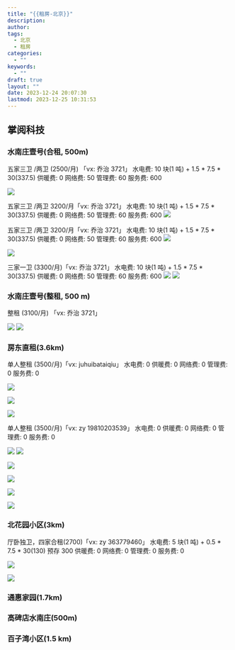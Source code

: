 ```yaml
---
title: "{{租房-北京}}"
description: 
author: 
tags:
  - 北京
  - 租房
categories:
  - ""
keywords:
  - ""
draft: true
layout: ""
date: 2023-12-24 20:07:30
lastmod: 2023-12-25 10:31:53
---
```


## 掌阅科技

### 水南庄壹号(合租, 500m)

五家三卫 /两卫 (2500/月) 「vx: 乔治 3721」
水电费: 10 块(1 吨) + 1.5 * 7.5 * 30(337.5)
供暖费: 0
网络费: 50
管理费: 60
服务费: 600


![](租房-北京.assets/image-20231224202826.jpeg)


五家三卫 /两卫 3200/月「vx: 乔治 3721」
水电费: 10 块(1 吨) + 1.5 * 7.5 * 30(337.5)
供暖费: 0
网络费: 50
管理费: 60
服务费: 600
![](租房-北京.assets/image-20231224203112.jpeg)


五家三卫 /两卫 3200/月「vx: 乔治 3721」
水电费: 10 块(1 吨) + 1.5 * 7.5 * 30(337.5)
供暖费: 0
网络费: 50
管理费: 60
服务费: 600
![](租房-北京.assets/image-20231224203237.jpeg)

![](租房-北京.assets/image-20231224203252.png)

三家一卫 (3300/月)「vx: 乔治 3721」
水电费: 10 块(1 吨) + 1.5 * 7.5 * 30(337.5)
供暖费: 0
网络费: 50
管理费: 60
服务费: 600
![](租房-北京.assets/image-20231224203711.png)
![](租房-北京.assets/image-20231224203729.png)

### 水南庄壹号(整租, 500 m)

整租 (3100/月) 「vx: 乔治 3721」

![](租房-北京.assets/image-20231225101158.png)
![](租房-北京.assets/image-20231225101254.png)

### 房东直租(3.6km)

单人整租 (3500/月)「vx: juhuibataiqiu」
水电费: 0
供暖费: 0
网络费: 0
管理费: 0
服务费: 0

![](租房-北京.assets/image-20231224215155.jpeg)

![](租房-北京.assets/image-20231224215201.jpeg)

![](租房-北京.assets/image-20231224215213.jpeg)

单人整租 (3500/月)「vx: zy 19810203539」
水电费: 0
供暖费: 0
网络费: 0
管理费: 0
服务费: 0

![](租房-北京.assets/Screenshot_2023-12-25-10-28-38-646_com.xingin.xhs.jpg)
![](租房-北京.assets/Screenshot_2023-12-25-10-28-38-646_com.xingin.xhs%201.jpg)

![](租房-北京.assets/Screenshot_2023-12-25-10-28-38-646_com.xingin.xhs%202.jpg)

![](租房-北京.assets/Screenshot_2023-12-25-10-28-38-646_com.xingin.xhs%203.jpg)

![](租房-北京.assets/Screenshot_2023-12-25-10-28-58-653_com.xingin.xhs.jpg)

![](租房-北京.assets/Screenshot_2023-12-25-10-28-58-653_com.xingin.xhs%201.jpg)

### 北花园小区(3km)

厅卧独卫，四家合租(2700)「vx: zy 363779460」
水电费: 5 块(1 吨) + 0.5 * 7.5 * 30(130) 预存 300
供暖费: 0
网络费: 0
管理费: 0
服务费: 0

![](租房-北京.assets/image-20231225102249.jpeg)

![](租房-北京.assets/image-20231225102300.jpeg)

### 通惠家园(1.7km)

### 高碑店水南庄(500m)

### 百子湾小区(1.5 km)
